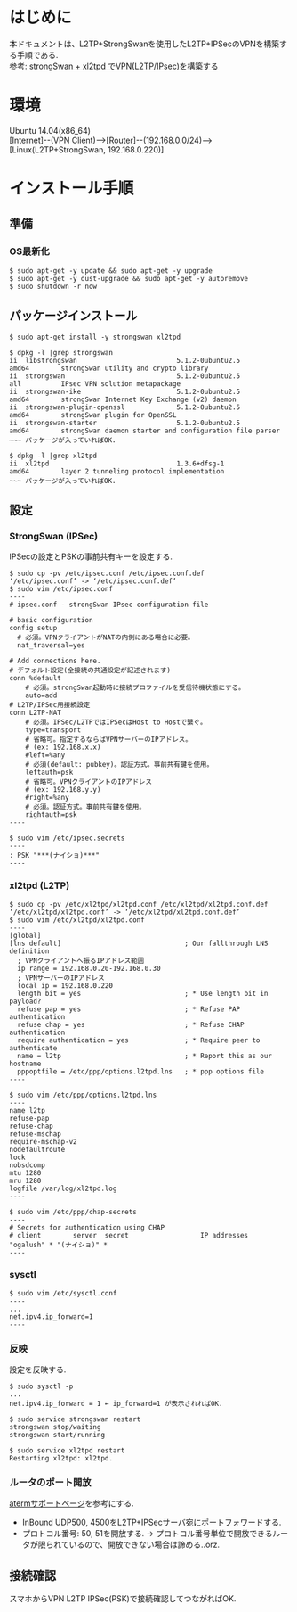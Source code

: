 # はじめに
本ドキュメントは、L2TP+StrongSwanを使用したL2TP+IPSecのVPNを構築する手順である.  
参考: [strongSwan + xl2tpd でVPN(L2TP/IPsec)を構築する](http://qiita.com/namoshika/items/30c348b56474d422ef64)

# 環境
Ubuntu 14.04(x86_64)  
[Internet]--(VPN Client)-->[Router]--(192.168.0.0/24)-->[Linux(L2TP+StrongSwan, 192.168.0.220)]

# インストール手順
## 準備
### OS最新化
```
$ sudo apt-get -y update && sudo apt-get -y upgrade
$ sudo apt-get -y dust-upgrade && sudo apt-get -y autoremove
$ sudo shutdown -r now
```

## パッケージインストール
```
$ sudo apt-get install -y strongswan xl2tpd

$ dpkg -l |grep strongswan
ii  libstrongswan                         5.1.2-0ubuntu2.5                    amd64        strongSwan utility and crypto library
ii  strongswan                            5.1.2-0ubuntu2.5                    all          IPsec VPN solution metapackage
ii  strongswan-ike                        5.1.2-0ubuntu2.5                    amd64        strongSwan Internet Key Exchange (v2) daemon
ii  strongswan-plugin-openssl             5.1.2-0ubuntu2.5                    amd64        strongSwan plugin for OpenSSL
ii  strongswan-starter                    5.1.2-0ubuntu2.5                    amd64        strongSwan daemon starter and configuration file parser
~~~ パッケージが入っていればOK.

$ dpkg -l |grep xl2tpd
ii  xl2tpd                                1.3.6+dfsg-1                        amd64        layer 2 tunneling protocol implementation
~~~ パッケージが入っていればOK. 
```

## 設定
### StrongSwan (IPSec)
IPSecの設定とPSKの事前共有キーを設定する.
```
$ sudo cp -pv /etc/ipsec.conf /etc/ipsec.conf.def
‘/etc/ipsec.conf’ -> ‘/etc/ipsec.conf.def’
$ sudo vim /etc/ipsec.conf
----
# ipsec.conf - strongSwan IPsec configuration file

# basic configuration
config setup
  # 必須。VPNクライアントがNATの内側にある場合に必要。
  nat_traversal=yes

# Add connections here.
# デフォルト設定(全接続の共通設定が記述されます)
conn %default
    # 必須。strongSwan起動時に接続プロファイルを受信待機状態にする。
    auto=add
# L2TP/IPSec用接続設定
conn L2TP-NAT
    # 必須。IPSec/L2TPではIPSecはHost to Hostで繋ぐ。
    type=transport
    # 省略可。指定するならばVPNサーバーのIPアドレス。
    # (ex: 192.168.x.x)
    #left=%any 
    # 必須(default: pubkey)。認証方式。事前共有鍵を使用。
    leftauth=psk
    # 省略可。VPNクライアントのIPアドレス
    # (ex: 192.168.y.y)
    #right=%any
    # 必須。認証方式。事前共有鍵を使用。
    rightauth=psk
----

$ sudo vim /etc/ipsec.secrets
----
: PSK "***(ナイショ)***"
----
```

### xl2tpd (L2TP)
```
$ sudo cp -pv /etc/xl2tpd/xl2tpd.conf /etc/xl2tpd/xl2tpd.conf.def
‘/etc/xl2tpd/xl2tpd.conf’ -> ‘/etc/xl2tpd/xl2tpd.conf.def’
$ sudo vim /etc/xl2tpd/xl2tpd.conf
----
[global]
[lns default]                               ; Our fallthrough LNS definition
  ; VPNクライアントへ振るIPアドレス範囲
  ip range = 192.168.0.20-192.168.0.30
  ; VPNサーバーのIPアドレス
  local ip = 192.168.0.220
  length bit = yes                          ; * Use length bit in payload?
  refuse pap = yes                          ; * Refuse PAP authentication
  refuse chap = yes                         ; * Refuse CHAP authentication
  require authentication = yes              ; * Require peer to authenticate
  name = l2tp                               ; * Report this as our hostname
  pppoptfile = /etc/ppp/options.l2tpd.lns   ; * ppp options file
----

$ sudo vim /etc/ppp/options.l2tpd.lns
----
name l2tp
refuse-pap
refuse-chap
refuse-mschap
require-mschap-v2
nodefaultroute
lock
nobsdcomp
mtu 1280
mru 1280
logfile /var/log/xl2tpd.log
----

$ sudo vim /etc/ppp/chap-secrets
----
# Secrets for authentication using CHAP
# client        server  secret                  IP addresses
"ogalush" * "(ナイショ)" *
----
```

### sysctl
```
$ sudo vim /etc/sysctl.conf
----
...
net.ipv4.ip_forward=1
----
```

### 反映
設定を反映する.
```
$ sudo sysctl -p
...
net.ipv4.ip_forward = 1 ← ip_forward=1 が表示されればOK.

$ sudo service strongswan restart
strongswan stop/waiting
strongswan start/running

$ sudo service xl2tpd restart
Restarting xl2tpd: xl2tpd.
```

### ルータのポート開放
[atermサポートページ](http://www.aterm.jp/function/guide8/list-data/j-all/bl/k/m01_m34.html)を参考にする.  
* InBound UDP500, 4500をL2TP+IPSecサーバ宛にポートフォワードする.  
* プロトコル番号: 50, 51を開放する.
→ プロトコル番号単位で開放できるルータが限られているので、開放できない場合は諦める..orz.

## 接続確認
スマホからVPN L2TP IPSec(PSK)で接続確認してつながればOK.
